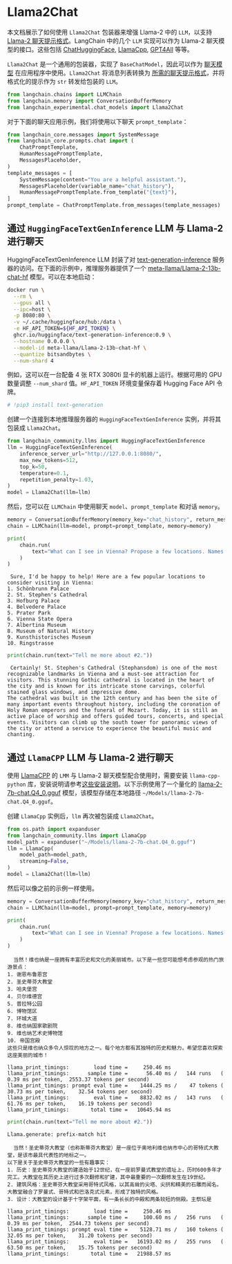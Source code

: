 # Llama2Chat

本文档展示了如何使用 `Llama2Chat` 包装器来增强 Llama-2 中的 `LLM`，以支持 [Llama-2 聊天提示格式](https://huggingface.co/blog/llama2#how-to-prompt-llama-2)。LangChain 中的几个 `LLM` 实现可以作为 Llama-2 聊天模型的接口。这些包括 [ChatHuggingFace](/docs/integrations/chat/huggingface), [LlamaCpp](/docs/tutorials/local_rag), [GPT4All](/docs/integrations/llms/gpt4all) 等等。

`Llama2Chat` 是一个通用的包装器，实现了 `BaseChatModel`，因此可以作为 [聊天模型](/docs/how_to#chat-models) 在应用程序中使用。`Llama2Chat` 将消息列表转换为 [所需的聊天提示格式](https://huggingface.co/blog/llama2#how-to-prompt-llama-2)，并将格式化的提示作为 `str` 转发给包装的 `LLM`。

```python
from langchain.chains import LLMChain
from langchain.memory import ConversationBufferMemory
from langchain_experimental.chat_models import Llama2Chat
```

对于下面的聊天应用示例，我们将使用以下聊天 `prompt_template`：

```python
from langchain_core.messages import SystemMessage
from langchain_core.prompts.chat import (
    ChatPromptTemplate,
    HumanMessagePromptTemplate,
    MessagesPlaceholder,
)
template_messages = [
    SystemMessage(content="You are a helpful assistant."),
    MessagesPlaceholder(variable_name="chat_history"),
    HumanMessagePromptTemplate.from_template("{text}"),
]
prompt_template = ChatPromptTemplate.from_messages(template_messages)
```

## 通过 `HuggingFaceTextGenInference` LLM 与 Llama-2 进行聊天

HuggingFaceTextGenInference LLM 封装了对 [text-generation-inference](https://github.com/huggingface/text-generation-inference) 服务器的访问。在下面的示例中，推理服务器提供了一个 [meta-llama/Llama-2-13b-chat-hf](https://huggingface.co/meta-llama/Llama-2-13b-chat-hf) 模型。可以在本地启动：

```bash
docker run \
  --rm \
  --gpus all \
  --ipc=host \
  -p 8080:80 \
  -v ~/.cache/huggingface/hub:/data \
  -e HF_API_TOKEN=${HF_API_TOKEN} \
  ghcr.io/huggingface/text-generation-inference:0.9 \
  --hostname 0.0.0.0 \
  --model-id meta-llama/Llama-2-13b-chat-hf \
  --quantize bitsandbytes \
  --num-shard 4
```

例如，这可以在一台配备 4 张 RTX 3080ti 显卡的机器上运行。根据可用的 GPU 数量调整 `--num_shard` 值。`HF_API_TOKEN` 环境变量保存着 Hugging Face API 令牌。

```python
# !pip3 install text-generation
```

创建一个连接到本地推理服务器的 `HuggingFaceTextGenInference` 实例，并将其包装成 `Llama2Chat`。

```python
from langchain_community.llms import HuggingFaceTextGenInference
llm = HuggingFaceTextGenInference(
    inference_server_url="http://127.0.0.1:8080/",
    max_new_tokens=512,
    top_k=50,
    temperature=0.1,
    repetition_penalty=1.03,
)
model = Llama2Chat(llm=llm)
```

然后，您可以在 `LLMChain` 中使用聊天 `model`、`prompt_template` 和对话 `memory`。

```python
memory = ConversationBufferMemory(memory_key="chat_history", return_messages=True)
chain = LLMChain(llm=model, prompt=prompt_template, memory=memory)
```

```python
print(
    chain.run(
        text="What can I see in Vienna? Propose a few locations. Names only, no details."
    )
)
```

```output
 Sure, I'd be happy to help! Here are a few popular locations to consider visiting in Vienna:
1. Schönbrunn Palace
2. St. Stephen's Cathedral
3. Hofburg Palace
4. Belvedere Palace
5. Prater Park
6. Vienna State Opera
7. Albertina Museum
8. Museum of Natural History
9. Kunsthistorisches Museum
10. Ringstrasse
```

```python
print(chain.run(text="Tell me more about #2."))
```

```output
 Certainly! St. Stephen's Cathedral (Stephansdom) is one of the most recognizable landmarks in Vienna and a must-see attraction for visitors. This stunning Gothic cathedral is located in the heart of the city and is known for its intricate stone carvings, colorful stained glass windows, and impressive dome.
The cathedral was built in the 12th century and has been the site of many important events throughout history, including the coronation of Holy Roman emperors and the funeral of Mozart. Today, it is still an active place of worship and offers guided tours, concerts, and special events. Visitors can climb up the south tower for panoramic views of the city or attend a service to experience the beautiful music and chanting.
```

## 通过 `LlamaCPP` LLM 与 Llama-2 进行聊天

使用 [LlamaCPP](/docs/integrations/llms/llamacpp) 的 `LMM` 与 Llama-2 聊天模型配合使用时，需要安装 `llama-cpp-python` 库，安装说明请参考[这些安装说明](/docs/integrations/llms/llamacpp#installation)。以下示例使用了一个量化的 [llama-2-7b-chat.Q4_0.gguf](https://huggingface.co/TheBloke/Llama-2-7b-Chat-GGUF/resolve/main/llama-2-7b-chat.Q4_0.gguf) 模型，该模型存储在本地路径 `~/Models/llama-2-7b-chat.Q4_0.gguf`。

创建 `LlamaCpp` 实例后，`llm` 再次被包装成 `Llama2Chat`。

```python
from os.path import expanduser
from langchain_community.llms import LlamaCpp
model_path = expanduser("~/Models/llama-2-7b-chat.Q4_0.gguf")
llm = LlamaCpp(
    model_path=model_path,
    streaming=False,
)
model = Llama2Chat(llm=llm)
```

然后可以像之前的示例一样使用。

```python
memory = ConversationBufferMemory(memory_key="chat_history", return_messages=True)
chain = LLMChain(llm=model, prompt=prompt_template, memory=memory)
```

```python
print(
    chain.run(
        text="What can I see in Vienna? Propose a few locations. Names only, no details."
    )
)
```

```output
  当然！维也纳是一座拥有丰富历史和文化的美丽城市。以下是一些您可能想考虑参观的热门旅游景点：
1. 谢恩布鲁恩宫
2. 圣史蒂芬大教堂
3. 哈夫堡宫
4. 贝尔维德宫
5. 普拉特公园
6. 博物馆区
7. 环城大道
8. 维也纳国家歌剧院
9. 维也纳艺术史博物馆
10. 帝国宫殿
这些只是维也纳众多令人惊叹的地方之一。每个地方都有其独特的历史和魅力，希望您喜欢探索这座美丽的城市！
```

```output
llama_print_timings:        load time =     250.46 ms
llama_print_timings:      sample time =      56.40 ms /   144 runs   (    0.39 ms per token,  2553.37 tokens per second)
llama_print_timings: prompt eval time =    1444.25 ms /    47 tokens (   30.73 ms per token,    32.54 tokens per second)
llama_print_timings:        eval time =    8832.02 ms /   143 runs   (   61.76 ms per token,    16.19 tokens per second)
llama_print_timings:       total time =   10645.94 ms
```

```python
print(chain.run(text="Tell me more about #2."))
```

```output
Llama.generate: prefix-match hit
```

```output
  当然！圣史蒂芬大教堂（也称斯蒂芬大教堂）是一座位于奥地利维也纳市中心的哥特式大教堂，是该市最具代表性的地标之一。
以下是关于圣史蒂芬大教堂的一些有趣事实：
1. 历史：圣史蒂芬大教堂的建造始于12世纪，在一座前罗曼式教堂的遗址上，历时600多年才完工。大教堂在其历史上进行过多次翻修和扩建，其中最重要的一次翻修发生在19世纪。
2. 建筑风格：圣史蒂芬大教堂采用哥特式风格，以其高耸的尖塔、尖拱和精美的石雕而闻名。大教堂融合了罗曼式、哥特式和巴洛克式元素，形成了独特的风格。
3. 设计：大教堂的设计基于十字架平面，有一条长长的中殿和两条较短的侧殿。主祭坛是
```

```output
llama_print_timings:        load time =     250.46 ms
llama_print_timings:      sample time =     100.60 ms /   256 runs   (    0.39 ms per token,  2544.73 tokens per second)
llama_print_timings: prompt eval time =    5128.71 ms /   160 tokens (   32.05 ms per token,    31.20 tokens per second)
llama_print_timings:        eval time =   16193.02 ms /   255 runs   (   63.50 ms per token,    15.75 tokens per second)
llama_print_timings:       total time =   21988.57 ms
```